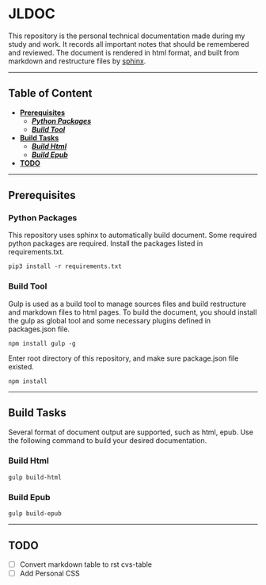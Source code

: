 # **JLDOC**

This repository is the personal technical documentation made during my study and work. It records all important notes that should be remembered and reviewed. The document is rendered in html format, and built from markdown and restructure files by [sphinx](https://github.com/leon-lee-jl/JLDoc.git).


-----------------------------------
## Table of Content
- [**Prerequisites**](#prerequisites)
    - [***Python Packages***](#python-packages)
    - [***Build Tool***](#build-tool)
- [**Build Tasks**](#build-tasks)
    - [***Build Html***](#build-html)
    - [***Build Epub***](#build-epub)
- [**TODO**](#todo)

----------------------------------
## Prerequisites
### Python Packages
This repository uses sphinx to automatically build document. Some required python packages are required. Install the packages listed in requirements.txt.
```shell
pip3 install -r requirements.txt
```
### Build Tool
Gulp is used as a build tool to manage sources files and build restructure and markdown files to html pages. To build the document, you should install the gulp as global tool and some necessary plugins defined in packages.json file.

```shell
npm install gulp -g
```
Enter root directory of this repository, and make sure package.json file existed.
```
npm install
```

-----------------------
## Build Tasks
Several format of document output are supported, such as html, epub. Use the following command to build your desired documentation.

### Build Html
```
gulp build-html
```

### Build Epub
```
gulp build-epub
```

-----------------------
## TODO

- [ ] Convert markdown table to rst cvs-table
- [ ] Add Personal CSS
